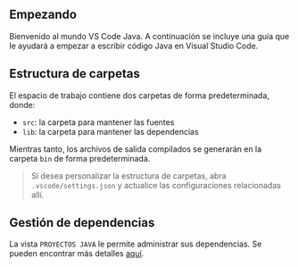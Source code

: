 ## Empezando

Bienvenido al mundo VS Code Java. A continuación se incluye una guía que le ayudará a empezar a escribir código Java en Visual Studio Code.

## Estructura de carpetas

El espacio de trabajo contiene dos carpetas de forma predeterminada, donde:

- `src`: la carpeta para mantener las fuentes
- `lib`: la carpeta para mantener las dependencias

Mientras tanto, los archivos de salida compilados se generarán en la carpeta `bin` de forma predeterminada.

> Si desea personalizar la estructura de carpetas, abra `.vscode/settings.json` y actualice las configuraciones relacionadas allí.

## Gestión de dependencias

La vista `PROYECTOS JAVA` le permite administrar sus dependencias. Se pueden encontrar más detalles [aquí](https://github.com/microsoft/vscode-java-dependency#manage-dependencies).


